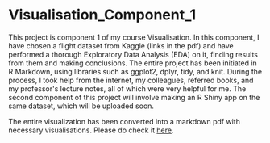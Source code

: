 # Visualisation_Component_1

This project is component 1 of my course Visualisation. In this component, I have chosen a flight dataset from Kaggle (links in the pdf) and have performed a thorough Exploratory Data Analysis (EDA) on it, finding results from them and making conclusions. The entire project has been initiated in R Markdown, using libraries such as ggplot2, dplyr, tidy, and knit. During the process, I took help from the internet, my colleagues, referred books, and my professor's lecture notes, all of which were very helpful for me. The second component of this project will involve making an R Shiny app on the same dataset, which will be uploaded soon.

The entire visualization has been converted into a markdown pdf with necessary visualisations. Please do check it [here](https://github.com/ialok00001/Filght_Delays_Analysis/blob/main/EDA-on-Flight-dataset.pdf).
